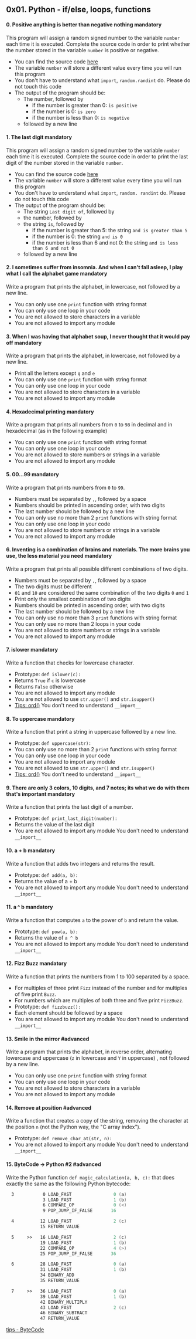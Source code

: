 ## 0x01. Python - if/else, loops, functions
#### 0. Positive anything is better than negative nothing mandatory
This program will assign a random signed number to the variable `number` each time it is executed. Complete the source code in order to print whether the number stored in the variable `number` is positive or negative.

  * You can find the source code [here](https://github.com/holbertonschool/0x01.py/blob/master/0-positive_or_negative_py)
  * The variable `number` will store a different value every time you will run this program
  * You don't have to understand what `import`, `random.randint` do. Please do not touch this code
  * The output of the program should be:
    - The number, followed by
      - if the number is greater than 0: `is positive`
      - if the number is 0: `is zero`
      - if the number is less than 0: `is negative`
    - followed by a new line
#### 1. The last digit mandatory
This program will assign a random signed number to the variable `number` each time it is executed. Complete the source code in order to print the last digit of the number stored in the variable `number`.
  - You can find the source code [here](https://github.com/holbertonschool/0x01.py/blob/master/1-last_digit_py)
  - The variable `number` will store a different value every time you will run this program
  - You don't have to understand what `import`, `random. randint` do. Please do not touch this code
  - The output of the program should be:
    - The string `Last digit of`, followed by
    - the number, followed by
    - the string `is`, followed by
      - if the number is greater than 5: the string `and is greater than 5`
      - if the number is 0: the string `and is 0`
      - if the number is less than 6 and not 0: the string `and is less than 6 and not 0`
    - followed by a new line
#### 2. I sometimes suffer from insomnia. And when I can't fall asleep, I play what I call the alphabet game mandatory
Write a program that prints the alphabet, in lowercase, not followed by a new line.
  - You can only use one `print` function with string format
  - You can only use one loop in your code
  - You are not allowed to store characters in a variable
  - You are not allowed to import any module
#### 3. When I was having that alphabet soup, I never thought that it would pay off mandatory
Write a program that prints the alphabet, in lowercase, not followed by a new line.
  - Print all the letters except `q` and `e`
  - You can only use one `print` function with string format
  - You can only use one loop in your code
  - You are not allowed to store characters in a variable
  - You are not allowed to import any module
#### 4. Hexadecimal printing mandatory
Write a program that prints all numbers from `0` to `98` in decimal and in hexadecimal (as in the following example)
  - You can only use one `print` function with string format
  - You can only use one loop in your code
  - You are not allowed to store numbers or strings in a variable
  - You are not allowed to import any module
#### 5. 00...99 mandatory
Write a program that prints numbers from `0` to `99`.
  - Numbers must be separated by `,`, followed by a space
  - Numbers should be printed in ascending order, with two digits
  - The last number should be followed by a new line
  - You can only use no more than 2 `print` functions with string format
  - You can only use one loop in your code
  - You are not allowed to store numbers or strings in a variable
  - You are not allowed to import any module
#### 6. Inventing is a combination of brains and materials. The more brains you use, the less material you need mandatory
Write a program that prints all possible different combinations of two digits.
  - Numbers must be separated by `,`, followed by a space
  - The two digits must be different
  - `01` and `10` are considered the same combination of the two digits `0` and `1`
  - Print only the smallest combination of two digits
  - Numbers should be printed in ascending order, with two digits
  - The last number should be followed by a new line
  - You can only use no more than 3 `print` functions with string format
  - You can only use no more than 2 loops in your code
  - You are not allowed to store numbers or strings in a variable
  - You are not allowed to import any module
#### 7. islower mandatory
Write a function that checks for lowercase character.
  - Prototype: `def islower(c):`
  - Returns `True` if `c` is lowercase
  - Returns `False` otherwise
  - You are not allowed to import any module
  - You are not allowed to use `str.upper()` and `str.isupper()`
  - [Tips: ord()](https://docs.python.org/3.4/library/functions.html?highlight=ord#ord)
You don't need to understand `__import__`
#### 8. To uppercase mandatory
Write a function that print a string in uppercase followed by a new line.
  - Prototype: `def uppercase(str):`
  - You can only use no more than 2 `print` functions with string format
  - You can only use one loop in your code
  - You are not allowed to import any module
  - You are not allowed to use `str.upper()` and `str.isupper()`
  - [Tips: ord()](https://docs.python.org/3.4/library/functions.html?highlight=ord#ord)
You don't need to understand `__import__`
#### 9. There are only 3 colors, 10 digits, and 7 notes; its what we do with them that's important mandatory
Write a function that prints the last digit of a number.
  - Prototype: `def print_last_digit(number):`
  - Returns the value of the last digit
  - You are not allowed to import any module
You don't need to understand `__import__`
#### 10. a + b mandatory
Write a function that adds two integers and returns the result.
  - Prototype: `def add(a, b):`
  - Returns the value of a + b
  - You are not allowed to import any module
You don't need to understand `__import__`
#### 11. a ^ b mandatory
Write a function that computes `a` to the power of `b` and return the value.
  - Prototype: `def pow(a, b):`
  - Returns the value of `a ^ b`
  - You are not allowed to import any module
You don't need to understand `__import__`
#### 12. Fizz Buzz mandatory
Write a function that prints the numbers from 1 to 100 separated by a space.
  - For multiples of three print `Fizz` instead of the number and for multiples of five print `Buzz`.
  - For numbers which are multiples of both three and five print `FizzBuzz`.
  - Prototype: `def fizzbuzz():`
  - Each element should be followed by a space
  - You are not allowed to import any module
You don't need to understand `__import__`
#### 13. Smile in the mirror #advanced
Write a program that prints the alphabet, in reverse order, alternating lowercase and uppercase (`z` in lowercase and `Y` in uppercase) , not followed by a new line.
  - You can only use one `print` function with string format
  - You can only use one loop in your code
  - You are not allowed to store characters in a variable
  - You are not allowed to import any module
#### 14. Remove at position #advanced
Write a function that creates a copy of the string, removing the character at the position `n` (not the Python way, the "C array index").
  - Prototype: `def remove_char_at(str, n):`
  - You are not allowed to import any module
You don't need to understand `__import__`
#### 15. ByteCode -> Python #2 #advanced

Write the Python function `def magic_calculation(a, b, c):` that does exactly the same as the following Python bytecode:
```asm
  3           0 LOAD_FAST                0 (a)
              3 LOAD_FAST                1 (b)
              6 COMPARE_OP               0 (<)
              9 POP_JUMP_IF_FALSE       16

  4          12 LOAD_FAST                2 (c)
             15 RETURN_VALUE

  5     >>   16 LOAD_FAST                2 (c)
             19 LOAD_FAST                1 (b)
             22 COMPARE_OP               4 (>)
             25 POP_JUMP_IF_FALSE       36

  6          28 LOAD_FAST                0 (a)
             31 LOAD_FAST                1 (b)
             34 BINARY_ADD
             35 RETURN_VALUE

  7     >>   36 LOAD_FAST                0 (a)
             39 LOAD_FAST                1 (b)
             42 BINARY_MULTIPLY
             43 LOAD_FAST                2 (c)
             46 BINARY_SUBTRACT
             47 RETURN_VALUE
```
[tips - ByteCode](https://docs.python.org/3.4/library/dis.html)
